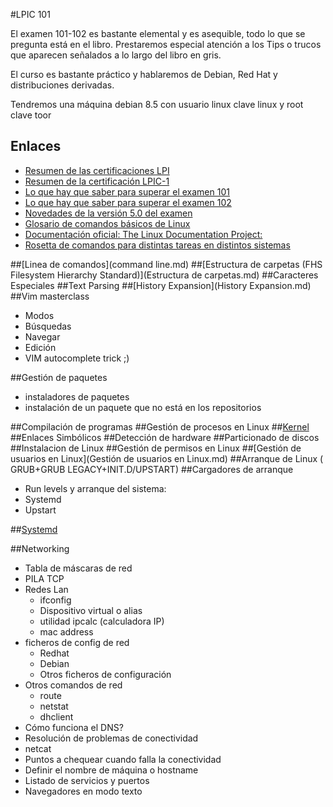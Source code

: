 #LPIC 101

El examen 101-102 es bastante elemental y es asequible, todo lo que se pregunta está en el libro. Prestaremos especial atención a los Tips o trucos que aparecen señalados a lo largo del libro en gris.

El curso es bastante práctico y hablaremos de Debian, Red Hat y distribuciones derivadas.

Tendremos una máquina debian 8.5 con usuario linux clave linux y root clave toor

## Enlaces

- [Resumen de las certificaciones LPI](http://www.lpi.org/our-certifications/summary-of-certifications)
- [Resumen de la certificación LPIC-1](http://www.lpi.org/our-certifications/lpic-1-overview)
- [Lo que hay que saber para superar el examen 101](http://www.lpi.org/our-certifications/exam-101-objectives)
- [Lo que hay que saber para superar el examen 102](http://www.lpi.org/our-certifications/exam-102-objectives)
- [Novedades de la versión 5.0 del examen](https://wiki.lpi.org/wiki/LPIC-1_Summary_Version_4.0_To_5.0)
- [Glosario de comandos básicos de Linux](http://www.regoremor.com/share/linux/comandos-linux.htm)
- [Documentación oficial: The Linux Documentation Project:](http://tldp.org)
-  [Rosetta de comandos para distintas tareas en distintos sistemas](http://bhami.com/rosetta.html)


##[Linea de comandos](command line.md)
##[Estructura de carpetas (FHS Filesystem Hierarchy Standard)](Estructura de carpetas.md)
##Caracteres Especiales
##Text Parsing
##[History Expansion](History Expansion.md)
##Vim masterclass
* Modos
* Búsquedas
* Navegar
* Edición
* VIM autocomplete trick ;)

##Gestión de paquetes
* instaladores de paquetes
* instalación de un paquete que no está en los repositorios

##Compilación de programas
##Gestión de procesos en Linux
##[Kernel](kernel.md)
##Enlaces Simbólicos
##Detección de hardware
##Particionado de discos
##Instalacion de Linux
##Gestión de permisos en Linux
##[Gestión de usuarios en Linux](Gestión de usuarios en Linux.md)
##Arranque de Linux ( GRUB+GRUB LEGACY+INIT.D/UPSTART)
##Cargadores de arranque

* Run levels y arranque del sistema:
* Systemd
* Upstart

##[Systemd](Systemd.md)

##Networking
* Tabla de máscaras de red
* PILA TCP
* Redes Lan
    * ifconfig
    * Dispositivo virtual o alias
    * utilidad ipcalc (calculadora IP)
    * mac address
* ficheros de config de red
    * Redhat
    * Debian
    * Otros ficheros de configuración
* Otros comandos de red
    * route
    * netstat
    * dhclient
* Cómo funciona el DNS?
* Resolución de problemas de conectividad
* netcat
* Puntos a chequear cuando falla la conectividad
* Definir el nombre de máquina o hostname
* Listado de servicios y puertos
* Navegadores en modo texto
